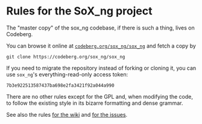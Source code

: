 # Rules for the SoX_ng project

The "master copy" of the sox_ng codebase, if there is such a thing,
lives on Codeberg.

You can browse it online at
[`codeberg.org/sox_ng/sox_ng`](https://codeberg.org/sox_ng/sox_ng)
and fetch a copy by
```
git clone https://codeberg.org/sox_ng/sox_ng
```

If you need to migrate the repository instead of forking or cloning it,
you can use `sox_ng`'s everything-read-only access token:
```
7b3e922513587437ba698e2fa3421f92a044a990
```

There are no other rules except for the GPL and, when modifying the code,
to follow the existing style in its bizarre formatting and dense grammar.

See also the rules [for the wiki](RULES-wiki)
and [for the issues](RULES-issues).
